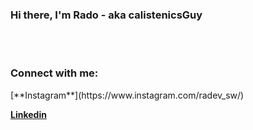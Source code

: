<h3>Hi there, I'm Rado - aka calistenicsGuy</h3> 

</br>
</br>

<h3>Connect with me:</h3>
[**Instagram**](https://www.instagram.com/radev_sw/)

[**Linkedin**](https://www.linkedin.com/in/radoslav-radev-908a96235/)
